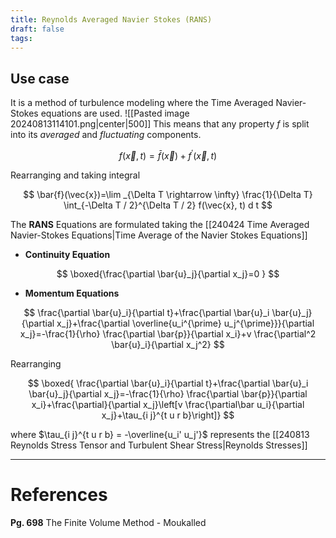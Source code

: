 ```yaml
---
title: Reynolds Averaged Navier Stokes (RANS)
draft: false
tags:
---
```

## Use case 
It is  a method of turbulence modeling where the Time Averaged Navier-Stokes equations are used. 
![[Pasted image 20240813114101.png|center|500]]
This means that any property $f$ is split into its *averaged* and *fluctuating* components. 

$$
f(\vec{x}, t)=\bar{f}(\vec{x})+f^{\prime}(\vec{x}, t)
$$

Rearranging and taking integral

$$
\bar{f}(\vec{x})=\lim _{\Delta T \rightarrow \infty} \frac{1}{\Delta T} \int_{-\Delta T / 2}^{\Delta T / 2} f(\vec{x}, t) d t
$$

The **RANS** Equations are formulated taking the [[240424 Time Averaged Navier-Stokes Equations|Time Average of the Navier Stokes Equations]]
- **Continuity Equation**

$$
\boxed{\frac{\partial \bar{u}_j}{\partial x_j}=0 }
$$

- **Momentum Equations**
 
$$
\frac{\partial \bar{u}_i}{\partial t}+\frac{\partial \bar{u}_i \bar{u}_j}{\partial x_j}+\frac{\partial \overline{u_i^{\prime} u_j^{\prime}}}{\partial x_j}=-\frac{1}{\rho} \frac{\partial \bar{p}}{\partial x_i}+v \frac{\partial^2 \bar{u}_i}{\partial x_j^2}
$$

 Rearranging

$$
\boxed{
\frac{\partial \bar{u}_i}{\partial t}+\frac{\partial \bar{u}_i \bar{u}_j}{\partial x_j}=-\frac{1}{\rho} \frac{\partial \bar{p}}{\partial x_i}+\frac{\partial}{\partial x_j}\left[v \frac{\partial\bar u_i}{\partial x_j}+\tau_{i j}^{t u r b}\right]}
$$

where $\tau_{i j}^{t u r b} = -\overline{u_i' u_j'}$  represents the [[240813 Reynolds Stress Tensor and Turbulent Shear Stress|Reynolds Stresses]]




---
# References
**Pg. 698** The Finite Volume Method - Moukalled